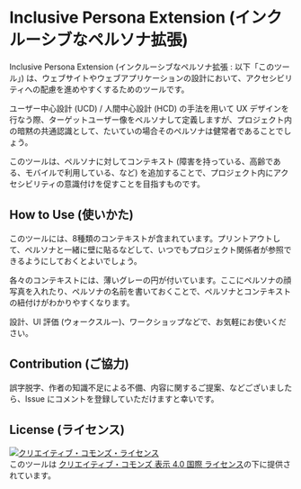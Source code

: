 # Inclusive Persona Extension (インクルーシブなペルソナ拡張)

Inclusive Persona Extension (インクルーシブなペルソナ拡張 : 以下「このツール」) は、ウェブサイトやウェブアプリケーションの設計において、アクセシビリティへの配慮を進めやすくするためのツールです。

ユーザー中心設計 (UCD) / 人間中心設計 (HCD) の手法を用いて UX デザインを行なう際、ターゲットユーザー像をペルソナして定義しますが、プロジェクト内の暗黙の共通認識として、たいていの場合そのペルソナは健常者であることでしょう。

このツールは、ペルソナに対してコンテキスト (障害を持っている、高齢である、モバイルで利用している、など) を追加することで、プロジェクト内にアクセシビリティの意識付けを促すことを目指すものです。

## How to Use (使いかた)

このツールには、8種類のコンテキストが含まれています。プリントアウトして、ペルソナと一緒に壁に貼るなどして、いつでもプロジェクト関係者が参照できるようにしておくとよいでしょう。

各々のコンテキストには、薄いグレーの円が付いています。ここにペルソナの顔写真を入れたり、ペルソナの名前を書いておくことで、ペルソナとコンテキストの紐付けがわかりやすくなります。

設計、UI 評価 (ウォークスルー)、ワークショップなどで、お気軽にお使いください。

## Contribution (ご協力)

誤字脱字、作者の知識不足による不備、内容に関するご提案、などございましたら、Issue にコメントを登録していただけますと幸いです。

## License (ライセンス)

<a rel="license" href="http://creativecommons.org/licenses/by/4.0/"><img alt="クリエイティブ・コモンズ・ライセンス" style="border-width:0" src="https://i.creativecommons.org/l/by/4.0/88x31.png" /></a><br />このツールは <a rel="license" href="http://creativecommons.org/licenses/by/4.0/">クリエイティブ・コモンズ 表示 4.0 国際 ライセンス</a>の下に提供されています。

